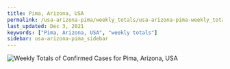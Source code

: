 ```yaml
---
title: Pima, Arizona, USA
permalink: /usa-arizona-pima/weekly_totals/usa-arizona-pima-weekly_totals.html
last_updated: Dec 3, 2021
keywords: ["Pima, Arizona, USA", "weekly totals"]
sidebar: usa-arizona-pima_sidebar
---
```


![Weekly Totals of Confirmed Cases for Pima, Arizona, USA](/covid_tracker/images/graphs/usa-arizona-pima-weekly_totals_graph.png)
